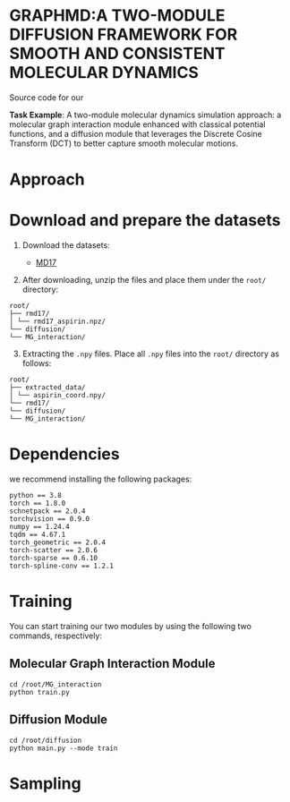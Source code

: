 # GRAPHMD:A TWO-MODULE DIFFUSION FRAMEWORK FOR SMOOTH AND CONSISTENT MOLECULAR DYNAMICS
Source code for our 

**Task Example**: A two-module molecular dynamics simulation approach: a molecular graph interaction module enhanced with classical potential functions, and a diffusion module that leverages the Discrete Cosine Transform (DCT) to better capture smooth molecular motions.

# Approach

# Download and prepare the datasets
1. Download the datasets:

   - [MD17](https://figshare.com/articles/Revised_MD17_dataset_rMD17_/12672038/3)

2. After downloading, unzip the files and place them under the `root/` directory:

```
root/
├── rmd17/
│ └── rmd17_aspirin.npz/
└── diffusion/
└── MG_interaction/
```

3. Extracting the `.npy` files.  Place all `.npy` files into the `root/` directory as follows:

```
root/
├── extracted_data/
│ └── aspirin_coord.npy/
└── rmd17/
└── diffusion/
└── MG_interaction/
```
# Dependencies
we recommend installing the following packages:

```
python == 3.8
torch == 1.8.0
schnetpack == 2.0.4
torchvision == 0.9.0
numpy == 1.24.4
tqdm == 4.67.1
torch_geometric == 2.0.4
torch-scatter == 2.0.6
torch-sparse == 0.6.10
torch-spline-conv == 1.2.1
```

# Training
You can start training our two modules by using the following two commands, respectively:

## Molecular Graph Interaction Module
```
cd /root/MG_interaction
python train.py
```

## Diffusion Module
```
cd /root/diffusion
python main.py --mode train
```

# Sampling
